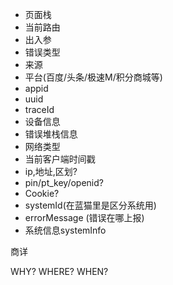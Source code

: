 - 页面栈
- 当前路由
- 出入参
- 错误类型
- 来源
- 平台(百度/头条/极速M/积分商城等)
- appid
- uuid
- traceId
- 设备信息
- 错误堆栈信息
- 网络类型
- 当前客户端时间戳
- ip,地址,区划?
- pin/pt_key/openid?
- Cookie?
- systemId(在蓝猫里是区分系统用)
- errorMessage (错误在哪上报)
- 系统信息systemInfo



商详





WHY? WHERE? WHEN?

